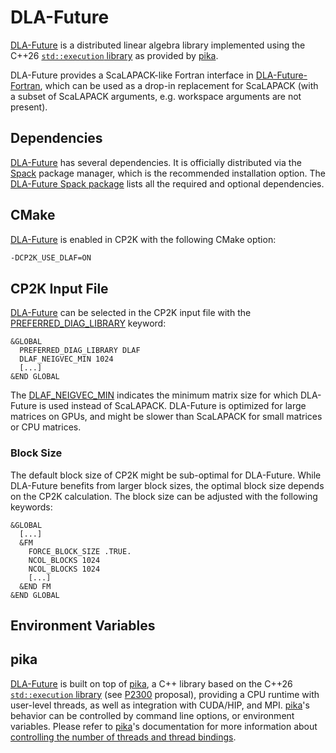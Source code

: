 # DLA-Future

[DLA-Future] is a distributed linear algebra library implemented using the C++26
[`std::execution` library] as provided by [pika].

DLA-Future provides a ScaLAPACK-like Fortran interface in
[DLA-Future-Fortran](https://github.com/eth-cscs/DLA-Future-Fortran), which can be used as a drop-in
replacement for ScaLAPACK (with a subset of ScaLAPACK arguments, e.g. workspace arguments are not
present).

## Dependencies

[DLA-Future] has several dependencies. It is officially distributed via the [Spack] package manager,
which is the recommended installation option. The [DLA-Future Spack package] lists all the required
and optional dependencies.

## CMake

[DLA-Future] is enabled in CP2K with the following CMake option:

```bash
-DCP2K_USE_DLAF=ON
```

## CP2K Input File

[DLA-Future] can be selected in the CP2K input file with the
[PREFERRED_DIAG_LIBRARY](#CP2K_INPUT.GLOBAL.PREFERRED_DIAG_LIBRARY) keyword:

```
&GLOBAL
  PREFERRED_DIAG_LIBRARY DLAF
  DLAF_NEIGVEC_MIN 1024
  [...]
&END GLOBAL
```

The [DLAF_NEIGVEC_MIN](#CP2K_INPUT.GLOBAL.DLAF_NEIGVEC_MIN) indicates the minimum matrix size for
which DLA-Future is used instead of ScaLAPACK. DLA-Future is optimized for large matrices on GPUs,
and might be slower than ScaLAPACK for small matrices or CPU matrices.

### Block Size

The default block size of CP2K might be sub-optimal for DLA-Future. While DLA-Future benefits from
larger block sizes, the optimal block size depends on the CP2K calculation. The block size can be
adjusted with the following keywords:

```
&GLOBAL
  [...]
  &FM
    FORCE_BLOCK_SIZE .TRUE.
    NCOL_BLOCKS 1024
    NCOL_BLOCKS 1024
    [...]
  &END FM
&END GLOBAL
```

## Environment Variables

## pika

[DLA-Future] is built on top of [pika], a C++ library based on the C++26 [`std::execution` library]
(see [P2300] proposal), providing a CPU runtime with user-level threads, as well as integration with
CUDA/HIP, and MPI. [pika]'s behavior can be controlled by command line options, or environment
variables. Please refer to [pika]'s documentation for more information about
[controlling the number of threads and thread bindings](https://pikacpp.org/usage.html#controlling-the-number-of-threads-and-thread-bindings).

[dla-future]: https://github.com/eth-cscs/DLA-Future
[dla-future spack package]: https://packages.spack.io/package.html?name=dla-future
[p2300]: https://cplusplus.github.io/sender-receiver/execution.html
[pika]: https://pikacpp.org/
[spack]: https://spack.readthedocs.io/en/latest/
[`std::execution` library]: https://eel.is/c++draft/#exec

